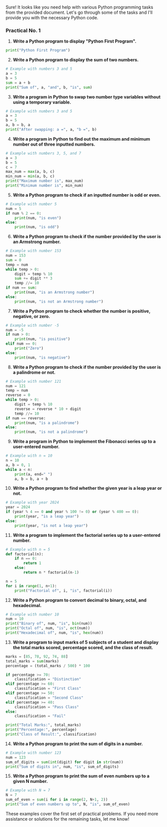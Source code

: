 Sure! It looks like you need help with various Python programming tasks from the provided document. Let's go through some of the tasks and I'll provide you with the necessary Python code.

### Practical No. 1

1. **Write a Python program to display "Python First Program".**

```python
print("Python First Program")
```

2. **Write a Python program to display the sum of two numbers.**

```python
# Example with numbers 3 and 5
a = 3
b = 5
sum = a + b
print("Sum of", a, "and", b, "is", sum)
```

3. **Write a program in Python to swap two number type variables without using a temporary variable.**

```python
# Example with numbers 3 and 5
a = 3
b = 5
a, b = b, a
print("After swapping: a =", a, "b =", b)
```

4. **Write a program in Python to find out the maximum and minimum number out of three inputted numbers.**

```python
# Example with numbers 3, 5, and 7
a = 3
b = 5
c = 7
max_num = max(a, b, c)
min_num = min(a, b, c)
print("Maximum number is", max_num)
print("Minimum number is", min_num)
```

5. **Write a Python program to check if an inputted number is odd or even.**

```python
# Example with number 5
num = 5
if num % 2 == 0:
    print(num, "is even")
else:
    print(num, "is odd")
```

6. **Write a Python program to check if the number provided by the user is an Armstrong number.**

```python
# Example with number 153
num = 153
sum = 0
temp = num
while temp > 0:
    digit = temp % 10
    sum += digit ** 3
    temp //= 10
if num == sum:
    print(num, "is an Armstrong number")
else:
    print(num, "is not an Armstrong number")
```

7. **Write a Python program to check whether the number is positive, negative, or zero.**

```python
# Example with number -5
num = -5
if num > 0:
    print(num, "is positive")
elif num == 0:
    print("Zero")
else:
    print(num, "is negative")
```

8. **Write a Python program to check if the number provided by the user is a palindrome or not.**

```python
# Example with number 121
num = 121
temp = num
reverse = 0
while temp > 0:
    digit = temp % 10
    reverse = reverse * 10 + digit
    temp //= 10
if num == reverse:
    print(num, "is a palindrome")
else:
    print(num, "is not a palindrome")
```

9. **Write a program in Python to implement the Fibonacci series up to a user-entered number.**

```python
# Example with n = 10
n = 10
a, b = 0, 1
while a < n:
    print(a, end=" ")
    a, b = b, a + b
```

10. **Write a Python program to find whether the given year is a leap year or not.**

```python
# Example with year 2024
year = 2024
if (year % 4 == 0 and year % 100 != 0) or (year % 400 == 0):
    print(year, "is a leap year")
else:
    print(year, "is not a leap year")
```

11. **Write a program to implement the factorial series up to a user-entered number.**

```python
# Example with n = 5
def factorial(n):
    if n == 0:
        return 1
    else:
        return n * factorial(n-1)

n = 5
for i in range(1, n+1):
    print("Factorial of", i, "is", factorial(i))
```

12. **Write a Python program to convert decimal to binary, octal, and hexadecimal.**

```python
# Example with number 10
num = 10
print("Binary of", num, "is", bin(num))
print("Octal of", num, "is", oct(num))
print("Hexadecimal of", num, "is", hex(num))
```

13. **Write a program to input marks of 5 subjects of a student and display the total marks scored, percentage scored, and the class of result.**

```python
marks = [85, 78, 92, 74, 88]
total_marks = sum(marks)
percentage = (total_marks / 500) * 100

if percentage >= 70:
    classification = "Distinction"
elif percentage >= 60:
    classification = "First Class"
elif percentage >= 50:
    classification = "Second Class"
elif percentage >= 40:
    classification = "Pass Class"
else:
    classification = "Fail"

print("Total Marks:", total_marks)
print("Percentage:", percentage)
print("Class of Result:", classification)
```

14. **Write a Python program to print the sum of digits in a number.**

```python
# Example with number 123
num = 123
sum_of_digits = sum(int(digit) for digit in str(num))
print("Sum of digits in", num, "is", sum_of_digits)
```

15. **Write a Python program to print the sum of even numbers up to a given N number.**

```python
# Example with N = 7
N = 7
sum_of_even = sum(i for i in range(2, N+1, 2))
print("Sum of even numbers up to", N, "is", sum_of_even)
```

These examples cover the first set of practical problems. If you need more assistance or solutions for the remaining tasks, let me know!